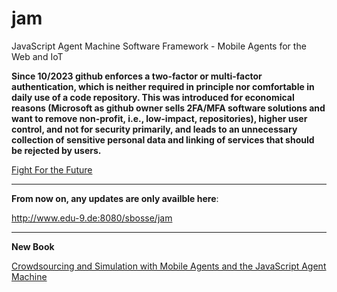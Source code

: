 # jam
JavaScript Agent Machine Software Framework - Mobile Agents for the Web and IoT

**Since 10/2023 github enforces a two-factor or multi-factor authentication, which is neither required in principle nor comfortable in daily use of a code repository. This was introduced for economical reasons (Microsoft as github owner sells 2FA/MFA software solutions and want to remove non-profit, i.e., low-impact, repositories), higher user control, and not for security primarily, and leads to an unnecessary collection of sensitive personal data and linking of services that should be rejected by users.**

<a href="https://www.battleforlibraries.com/">Fight For the Future</a>

---

**From now on, any updates are only availble here**:

http://www.edu-9.de:8080/sbosse/jam

---

**New Book**

[Crowdsourcing and Simulation with Mobile Agents and the JavaScript Agent Machine](https://leanpub.com/jamabx)
